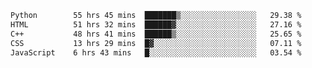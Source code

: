 <!--START_SECTION:waka-->

```txt
Python        55 hrs 45 mins  ███████▒░░░░░░░░░░░░░░░░░   29.38 %
HTML          51 hrs 32 mins  ██████▓░░░░░░░░░░░░░░░░░░   27.16 %
C++           48 hrs 41 mins  ██████▒░░░░░░░░░░░░░░░░░░   25.65 %
CSS           13 hrs 29 mins  █▓░░░░░░░░░░░░░░░░░░░░░░░   07.11 %
JavaScript    6 hrs 43 mins   █░░░░░░░░░░░░░░░░░░░░░░░░   03.54 %
```

<!--END_SECTION:waka-->
